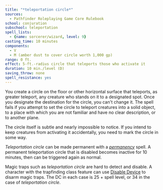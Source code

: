 ```yaml
---
title: "*teleportation circle*"
sources:
  - Pathfinder Roleplaying Game Core Rulebook
school: conjuration
subschool: teleportation
spell_lists:
  - {name: sorcerer/wizard, level: 9}
casting_time: 10 minutes
components:
  - V
  - M (amber dust to cover circle worth 1,000 gp)
range: 0 ft.
effect: 5-ft.-radius circle that teleports those who activate it
duration: 10 min./level (D)
saving_throw: none
spell_resistance: yes
---
```


You create a circle on the floor or other horizontal surface that teleports, as greater teleport, any creature who stands on it to a designated spot. Once you designate the destination for the circle, you can't change it. The spell fails if you attempt to set the circle to teleport creatures into a solid object, to a place with which you are not familiar and have no clear description, or to another plane.

The circle itself is subtle and nearly impossible to notice. If you intend to keep creatures from activating it accidentally, you need to mark the circle in some way.

*Teleportation circle* can be made permanent with a [*permanency*](/spells/permanency/) spell. A permanent teleportation circle that is disabled becomes inactive for 10 minutes, then can be triggered again as normal.

Magic traps such as *teleportation circle* are hard to detect and disable. A character with the trapfinding class feature can use [Disable Device](/skills/disable-device/) to disarm magic traps. The DC in each case is 25 + spell level, or 34 in the case of *teleportation circle*.

